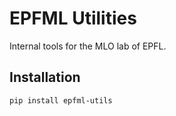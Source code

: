 # EPFML Utilities

Internal tools for the MLO lab of EPFL.

## Installation

```bash
pip install epfml-utils
```
